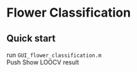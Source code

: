 # Flower Classification
## Quick start
run ```GUI_flower_classification.m```  
Push Show LOOCV result  
